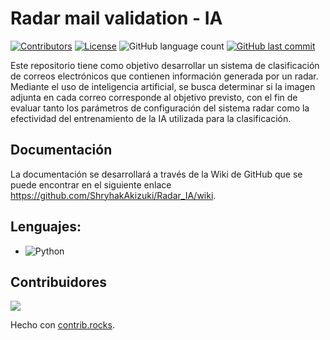 # Radar mail validation - IA
[![Contributors](https://img.shields.io/github/contributors/ShryhakAkizuki/Radar_IA?color=602172)](https://github.com/ShryhakAkizuki/Radar_IA/graphs/contributors)
[![License](https://img.shields.io/badge/License-Unlicense-3C9c07)](https://github.com/ShryhakAkizuki/Radar_IA/graphs/contributors)
![GitHub language count](https://img.shields.io/github/languages/count/ShryhakAkizuki/Radar_IA?color=EE5310)
[![GitHub last commit](https://img.shields.io/github/last-commit/ShryhakAkizuki/Radar_IA?color=144fcd)](https://github.com/ShryhakAkizuki/Radar_IA/graphs/commit-activity)

Este repositorio tiene como objetivo desarrollar un sistema de clasificación de correos electrónicos que contienen información generada por un radar. Mediante el uso de inteligencia artificial, se busca determinar si la imagen adjunta en cada correo corresponde al objetivo previsto, con el fin de evaluar tanto los parámetros de configuración del sistema radar como la efectividad del entrenamiento de la IA utilizada para la clasificación.


## Documentación
La documentación se desarrollará a través de la Wiki de GitHub que se puede encontrar en el siguiente enlace https://github.com/ShryhakAkizuki/Radar_IA/wiki.

## Lenguajes:

* ![Python](https://img.shields.io/badge/Python-3670A0?style=for-the-badge&logo=python&logoColor=ffdd54)

## Contribuidores

<a href="https://github.com/ShryhakAkizuki/Radar_IA/graphs/contributors">
  <img src="https://contrib.rocks/image?repo=ShryhakAkizuki/Radar_IA" />
</a>

Hecho con [contrib.rocks](https://contrib.rocks).

